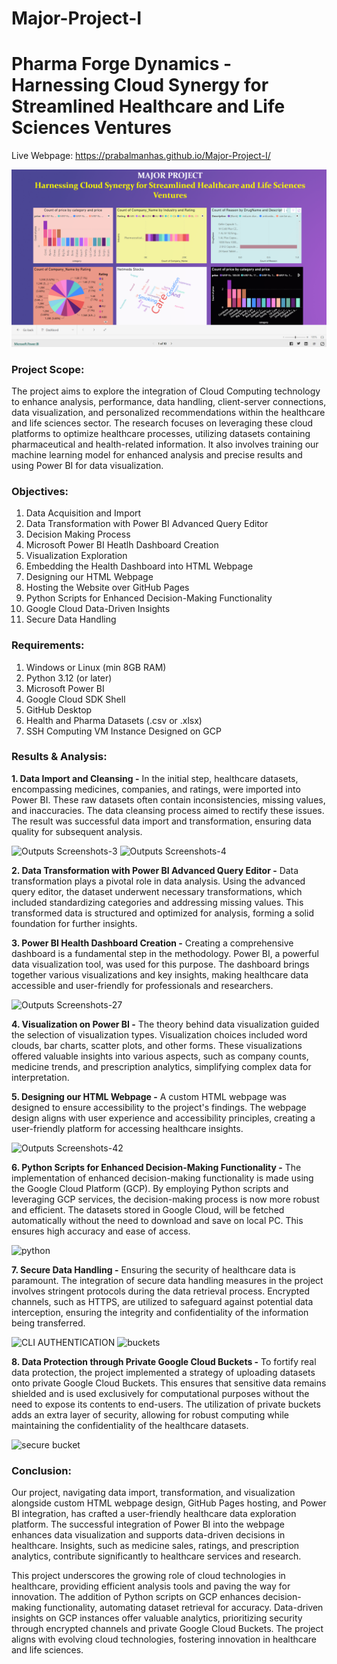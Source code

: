 # Major-Project-I
# Pharma Forge Dynamics - Harnessing Cloud Synergy for Streamlined Healthcare and Life Sciences Ventures

Live Webpage: https://prabalmanhas.github.io/Major-Project-I/

![](https://github.com/prabalmanhas/Major-Project-I/blob/main/projectbanner.png)

### Project Scope:
The project aims to explore the integration of Cloud Computing technology to enhance analysis, performance, data handling, client-server connections, data visualization, and personalized recommendations within the healthcare and life sciences sector. The research focuses on leveraging these cloud platforms to optimize healthcare processes, utilizing datasets containing pharmaceutical and health-related information. It also involves training our machine learning model for enhanced analysis and precise results and using Power BI for data visualization.

### Objectives:
1. Data Acquisition and Import
2. Data Transformation with Power BI Advanced Query Editor  
3. Decision Making Process 
4. Microsoft Power BI Heatlh Dashboard Creation  
5. Visualization Exploration  
6. Embedding the Health Dashboard into HTML Webpage  
7. Designing our HTML Webpage  
8. Hosting the Website over GitHub Pages  
9. Python Scripts for Enhanced Decision-Making Functionality  
10. Google Cloud Data-Driven Insights  
11. Secure Data Handling  

### Requirements:
1. Windows or Linux (min 8GB RAM)  
2. Python 3.12 (or later)
3. Microsoft Power BI  
4. Google Cloud SDK Shell
5. GitHub Desktop
6. Health and Pharma Datasets (.csv or .xlsx)  
7. SSH Computing VM Instance Designed on GCP  

### Results & Analysis:

__1. Data Import and Cleansing -__ In the initial step, healthcare datasets, encompassing medicines, companies, and ratings, were imported into Power BI. These raw datasets often contain inconsistencies, missing values, and inaccuracies. The data cleansing process aimed to rectify these issues. The result was successful data import and transformation, ensuring data quality for subsequent analysis.

![Outputs Screenshots-3](https://github.com/user-attachments/assets/90f95549-8762-458d-8c2b-e3d600cedeab)
![Outputs Screenshots-4](https://github.com/user-attachments/assets/532115eb-f74d-4eec-86ea-2ba7965350a5)

__2. Data Transformation with Power BI Advanced Query Editor -__ Data transformation plays a pivotal role in data analysis. Using the advanced query editor, the dataset underwent necessary transformations, which included standardizing categories and addressing missing values. This transformed data is structured and optimized for analysis, forming a solid foundation for further insights.

__3. Power BI Health Dashboard Creation -__ Creating a comprehensive dashboard is a fundamental step in the methodology. Power BI, a powerful data visualization tool, was used for this purpose. The dashboard brings together various visualizations and key insights, making healthcare data accessible and user-friendly for professionals and researchers.

![Outputs Screenshots-27](https://github.com/user-attachments/assets/88785bb9-d9dc-467c-a953-fcb123791828)

__4. Visualization on Power BI -__ The theory behind data visualization guided the selection of visualization types. Visualization choices included word clouds, bar charts, scatter plots, and other forms. These visualizations offered valuable insights into various aspects, such as company counts, medicine trends, and prescription analytics, simplifying complex data for interpretation.

__5. Designing our HTML Webpage -__ A custom HTML webpage was designed to ensure accessibility to the project's findings. The webpage design aligns with user experience and accessibility principles, creating a user-friendly platform for accessing healthcare insights.

![Outputs Screenshots-42](https://github.com/user-attachments/assets/3f860bba-82db-43ab-8099-444738085752)

__6. Python Scripts for Enhanced Decision-Making Functionality -__ The implementation of enhanced decision-making functionality is made using the Google Cloud Platform (GCP). By employing Python scripts and leveraging GCP services, the decision-making process is now more robust and efficient. The datasets stored in Google Cloud, will be fetched automatically without the need to download and save on local PC. This ensures high accuracy and ease of access.

![python](https://github.com/user-attachments/assets/6c2a860f-031e-4006-a2b7-68709ad3aa34)

__7. Secure Data Handling -__ Ensuring the security of healthcare data is paramount. The integration of secure data handling measures in the project involves stringent protocols during the data retrieval process. 
Encrypted channels, such as HTTPS, are utilized to safeguard against potential data interception, ensuring the integrity and confidentiality of the information being transferred.

![CLI AUTHENTICATION](https://github.com/user-attachments/assets/90f0646e-194b-415e-b7d8-a64ebac69777)
![buckets](https://github.com/user-attachments/assets/262052fb-f444-4e59-8fd9-df444488b699)

__8. Data Protection through Private Google Cloud Buckets -__ To fortify real data protection, the project implemented a strategy of uploading datasets onto private Google Cloud Buckets. This ensures that sensitive data remains shielded and is used exclusively for computational purposes without the need to expose its contents to end-users. 
The utilization of private buckets adds an extra layer of security, allowing for robust computing while maintaining the confidentiality of the healthcare datasets.

![secure bucket](https://github.com/user-attachments/assets/0569f266-4108-47ae-8a89-3929b1ebd7f4)

### Conclusion:
Our project, navigating data import, transformation, and visualization alongside custom HTML webpage design, GitHub Pages hosting, and Power BI integration, has crafted a user-friendly healthcare data exploration platform. The successful integration of Power BI into the webpage enhances data visualization and supports data-driven decisions in healthcare. Insights, such as medicine sales, ratings, and prescription analytics, contribute significantly to healthcare services and research.

This project underscores the growing role of cloud technologies in healthcare, providing efficient analysis tools and paving the way for innovation. The addition of Python scripts on GCP enhances decision-making functionality, automating dataset retrieval for accuracy. Data-driven insights on GCP instances offer valuable analytics, prioritizing security through encrypted channels and private Google Cloud Buckets. The project aligns with evolving cloud technologies, fostering innovation in healthcare and life sciences.
